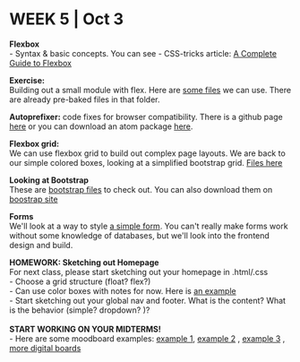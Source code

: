 <h1>WEEK 5 | Oct 3 </h1>
<p><strong>Flexbox</strong><br>
- Syntax & basic concepts. You can see
- CSS-tricks article: <a href="https://css-tricks.com/snippets/css/a-guide-to-flexbox/">A Complete Guide to Flexbox</a></p>
<p><strong>Exercise:</strong> <br>
Building out a small module with flex. Here are <a href="https://github.com/miraalibek/NYU_IDM_IntroToWeb/tree/master/W5_Oct1/flexbox">some files</a> we can use. There are already pre-baked files in that folder.</p>
<p><strong>Autoprefixer:</strong> code fixes for browser compatibility. There is a github page <a href="https://autoprefixer.github.io/">here</a> or you can download an atom package <a href="https://atom.io/packages/autoprefixer">here</a>. </p>
<p><strong>Flexbox grid:</strong><br>
We can use flexbox grid to build out complex page layouts. We are back to our simple colored boxes, looking at a simplified bootstrap grid. <a href="https://github.com/miraalibek/NYU_IDM_IntroToWeb/tree/master/W5_Oct3/flex_grid"> Files here</a></p>
<p><strong>Looking at Bootstrap </strong><br>
These are <a href="https://github.com/miraalibek/NYU_IDM_IntroToWeb/tree/master/W5_Oct3/bootstrap-4.3.1-dist">bootstrap files</a> to check out. You can also download them on <a href="https://getbootstrap.com/">boostrap site</a></p>
<p><strong>Forms </strong><br>
We'll look at a way to style <a href="https://github.com/miraalibek/NYU_IDM_IntroToWeb/tree/master/W5_Oct3/form">a simple form</a>. You can't really make forms work without some knowledge of databases, but we'll look into the frontend design and build.
</p>


<p><strong>HOMEWORK: Sketching out Homepage</strong><br>
For next class, please start sketching out your homepage in .html/.css<br>
- Choose a grid structure (float? flex?)<br>
- Can use color boxes with notes for now. Here is <a href="flex_grid/flex_grid.html"> an example </a><br>
- Start sketching out your global nav and footer. What is the content? What is the behavior (simple? dropdown? )?<br><br>
<b>START WORKING ON YOUR MIDTERMS!</b><br>
- Here are some moodboard examples: <a href="https://99designs-blog.imgix.net/blog/wp-content/uploads/2017/03/Cassie-Byrnes-Textile-design.png?auto=format&q=60&fit=max&w=930"> example 1</a>,
<a href="https://miro.medium.com/max/1200/1*J21kyoZ6DRLnJyxNagypUw.jpeg"> example 2</a> ,
<a href="https://milanote.com/"> example 3</a> ,
<a href="http://www.gomoodboard.com/"> more digital boards</a> <br></p>
